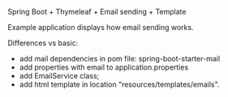 Spring Boot + Thymeleaf + Email sending + Template

Example application displays how email sending works.

Differences vs basic:
- add mail dependencies in pom file: spring-boot-starter-mail
- add properties with email to application.properties
- add EmailService class;
- add html template in location "resources/templates/emails".